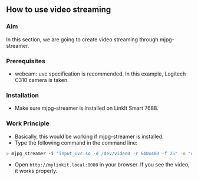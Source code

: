 ## How to use video streaming 

### Aim

In this section, we are going to create video streaming through mjpg-streamer.

### Prerequisites
* webcam: uvc specification is recommended. In this example, Logitech C310 camera is taken.


### Installation
* Make sure mjpg-streamer is installed on LinkIt Smart 7688.

### Work Principle
* Basically, this would be working if mjpg-streamer is installed.
* Type the following command in the command line:
``` bash
> mjpg_streamer -i "input_uvc.so -d /dev/video0 -r 640x480 -f 25" -o "output_http.so -p 8080 -w /www/webcam" &
```
* Open `http://mylinkit.local:8080` in your browser. If you see the video, it works properly.
